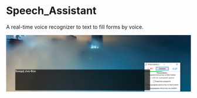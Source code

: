 # Speech_Assistant
A real-time  voice recognizer to text to fill forms by voice.

![screesnshot](https://raw.githubusercontent.com/guschar92/Speech_Assistant/master/GH_img/speech.PNG)
